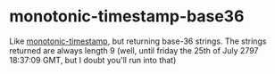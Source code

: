 # monotonic-timestamp-base36

  Like [monotonic-timestamp](http://npm.im/monotonic-timestamp), but returning base-36 strings.
  The strings returned are always length 9 (well, until friday the 25th of July 2797 18:37:09 GMT, but I doubt you'll run into that)
